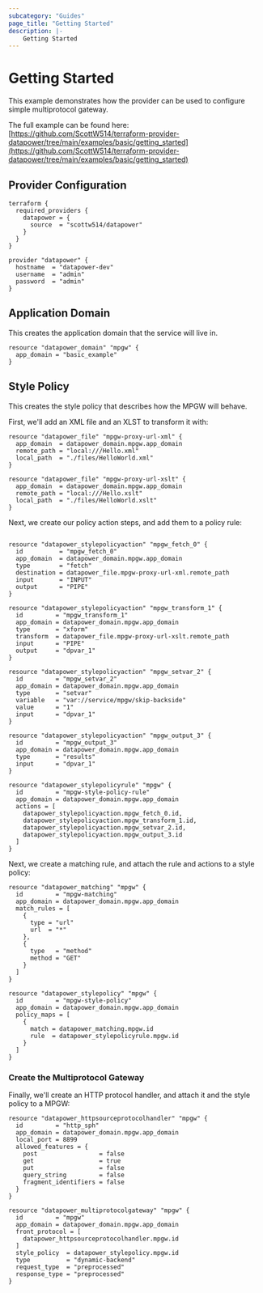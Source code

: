 ```yaml
---
subcategory: "Guides"
page_title: "Getting Started"
description: |-
    Getting Started
---
```


# Getting Started

This example demonstrates how the provider can be used to configure simple multiprotocol gateway. 

The full example can be found here: [https://github.com/ScottW514/terraform-provider-datapower/tree/main/examples/basic/getting_started](https://github.com/ScottW514/terraform-provider-datapower/tree/main/examples/basic/getting_started)

## Provider Configuration

```hcl
terraform {
  required_providers {
    datapower = {
      source  = "scottw514/datapower"
    }
  }
}

provider "datapower" {
  hostname  = "datapower-dev"
  username  = "admin"
  password  = "admin"
}
```

## Application Domain

This creates the application domain that the service will live in.

```hcl
resource "datapower_domain" "mpgw" {
  app_domain = "basic_example"
}
```

## Style Policy

This creates the style policy that describes how the MPGW will behave.

First, we'll add an XML file and an XLST to transform it with:

```hcl
resource "datapower_file" "mpgw-proxy-url-xml" {
  app_domain  = datapower_domain.mpgw.app_domain
  remote_path = "local:///Hello.xml"
  local_path  = "./files/HelloWorld.xml"
}

resource "datapower_file" "mpgw-proxy-url-xslt" {
  app_domain  = datapower_domain.mpgw.app_domain
  remote_path = "local:///Hello.xslt"
  local_path  = "./files/HelloWorld.xslt"
}
```

Next, we create our policy action steps, and add them to a policy rule:

```hcl

resource "datapower_stylepolicyaction" "mpgw_fetch_0" {
  id          = "mpgw_fetch_0"
  app_domain  = datapower_domain.mpgw.app_domain
  type        = "fetch"
  destination = datapower_file.mpgw-proxy-url-xml.remote_path
  input       = "INPUT"
  output      = "PIPE"
}

resource "datapower_stylepolicyaction" "mpgw_transform_1" {
  id         = "mpgw_transform_1"
  app_domain = datapower_domain.mpgw.app_domain
  type       = "xform"
  transform  = datapower_file.mpgw-proxy-url-xslt.remote_path
  input      = "PIPE"
  output     = "dpvar_1"
}

resource "datapower_stylepolicyaction" "mpgw_setvar_2" {
  id         = "mpgw_setvar_2"
  app_domain = datapower_domain.mpgw.app_domain
  type       = "setvar"
  variable   = "var://service/mpgw/skip-backside"
  value      = "1"
  input      = "dpvar_1"
}

resource "datapower_stylepolicyaction" "mpgw_output_3" {
  id         = "mpgw_output_3"
  app_domain = datapower_domain.mpgw.app_domain
  type       = "results"
  input      = "dpvar_1"
}

resource "datapower_stylepolicyrule" "mpgw" {
  id         = "mpgw-style-policy-rule"
  app_domain = datapower_domain.mpgw.app_domain
  actions = [
    datapower_stylepolicyaction.mpgw_fetch_0.id,
    datapower_stylepolicyaction.mpgw_transform_1.id,
    datapower_stylepolicyaction.mpgw_setvar_2.id,
    datapower_stylepolicyaction.mpgw_output_3.id
  ]
}
```

Next, we create a matching rule, and attach the rule and actions to a style policy:

```hcl
resource "datapower_matching" "mpgw" {
  id         = "mpgw-matching"
  app_domain = datapower_domain.mpgw.app_domain
  match_rules = [
    {
      type = "url"
      url  = "*"
    },
    {
      type   = "method"
      method = "GET"
    }
  ]
}

resource "datapower_stylepolicy" "mpgw" {
  id         = "mpgw-style-policy"
  app_domain = datapower_domain.mpgw.app_domain
  policy_maps = [
    {
      match = datapower_matching.mpgw.id
      rule  = datapower_stylepolicyrule.mpgw.id
    }
  ]
}
```

### Create the Multiprotocol Gateway

Finally, we'll create an HTTP protocol handler, and attach it and the style policy to a MPGW:

```hcl
resource "datapower_httpsourceprotocolhandler" "mpgw" {
  id         = "http_sph"
  app_domain = datapower_domain.mpgw.app_domain
  local_port = 8899
  allowed_features = {
    post                 = false
    get                  = true
    put                  = false
    query_string         = false
    fragment_identifiers = false
  }
}

resource "datapower_multiprotocolgateway" "mpgw" {
  id         = "mpgw"
  app_domain = datapower_domain.mpgw.app_domain
  front_protocol = [
    datapower_httpsourceprotocolhandler.mpgw.id
  ]
  style_policy  = datapower_stylepolicy.mpgw.id
  type          = "dynamic-backend"
  request_type  = "preprocessed"
  response_type = "preprocessed"
}
```

